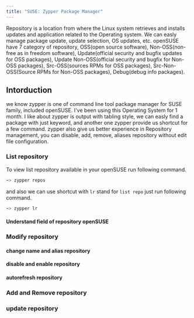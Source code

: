 ```yaml
---
title: "SUSE: Zypper Package Manager"
---
```


Repository is a location from where the Linux system retrieves and installs updates
and application related to the Operating system. We can easly manage package update,
update selection, OS updates, etc. openSUSE have 7 category of repository, OSS(open
source software), Non-OSS(non-free as in freedom software), Update(official security
and bugfix updates for OSS packages), Update Non-OSS(official security and bugfix
for Non-OSS packages), Src-OSS(sources RPMs for OSS packages), Src-Non-OSS(Source RPMs
	for Non-OSS packages), Debug(debug info packages).

## Intorduction

we know zypper is one of command line tool package manager for SUSE family, included
openSUSE. I've been using this Operating System for 1 month. I like about
zypper is output with tabling style, we can easly find a package with just keyword,
and another one zypper provide us shortcut for a few command. zypper also give us
better experience in Repository management, you can disable, add, remove, aliases
repository without edit file configuration.

### List repository

To view list repository available in your openSUSE run following command.

```bash
~> zypper repos

```
and also we can use shortcut with `lr` stand for `list repo` just run following
command.

```bash
~> zypper lr
```

#### Understand field of repository openSUSE


### Modify repository

#### change name and alias repository
#### disable and enable repository
#### autorefresh repository

### Add and Remove repository

### update repository
```
```
